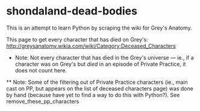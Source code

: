 # shondaland-dead-bodies

This is an attempt to learn Python by scraping the wiki for Grey's Anatomy. 

This page to get every character that has died on Grey's: http://greysanatomy.wikia.com/wiki/Category:Deceased_Characters

* Note: Not every character that has died in the Grey's universe — ie., if a character was on Grey's but *died* in an episode of Private Practice, it does not count here. 

** Note: Some of the filtering out of Private Practice characters (ie., main cast on PP, but appears on the list of deceased characters page) was done by hand (because have yet to find a way to do this with Python?). See remove_these_pp_characters